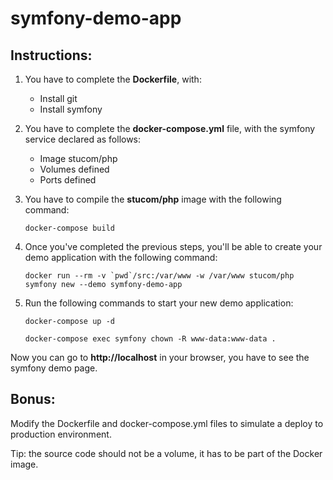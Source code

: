 # symfony-demo-app

## Instructions:

1. You have to complete the **Dockerfile**, with:
    * Install git
    * Install symfony

2. You have to complete the **docker-compose.yml** file, with the symfony service declared as follows:
    * Image stucom/php
    * Volumes defined
    * Ports defined

3. You have to compile the **stucom/php** image with the following command:

    `docker-compose build`
    
4. Once you've completed the previous steps, you'll be able to create your demo application with the following command:

    ``docker run --rm -v `pwd`/src:/var/www -w /var/www stucom/php symfony new --demo symfony-demo-app``

5. Run the following commands to start your new demo application: 

    `docker-compose up -d` 
    
    `docker-compose exec symfony chown -R www-data:www-data .` 

Now you can go to **http://localhost** in your browser, you have to see the symfony demo page.


## Bonus:
Modify the Dockerfile and docker-compose.yml files to simulate a deploy to production environment. 

Tip: the source code should not be a volume, it has to be part of the Docker image.
